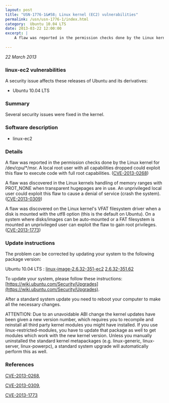 ```yaml
---
layout: post
title: "USN-1776-1&#58; Linux kernel (EC2) vulnerabilities"
permalink: /usn/usn-1776-1/index.html
category:  Ubuntu 10.04 LTS
date: 2013-03-22 12:00:00
excerpt: |
    A flaw was reported in the permission checks done by the Linux kernel for /dev/cpu/*/msr. A local root user with all capabilities dropped could exploit this flaw to execute code with full root capabilities. ([CVE-2013-0268](http://people.ubuntu.com/~ubuntu-security/cve/CVE-2013-0268))
    
--- 
```

 
 

*22 March 2013*

### linux-ec2 vulnerabilities

A security issue affects these releases of Ubuntu and its derivatives:

* Ubuntu 10.04 LTS

### Summary

Several security issues were fixed in the kernel. 

### Software description

* linux-ec2 

### Details

A flaw was reported in the permission checks done by the Linux kernel for /dev/cpu/*/msr. A local root user with all capabilities dropped could exploit this flaw to execute code with full root capabilities. ([CVE-2013-0268](http://people.ubuntu.com/~ubuntu-security/cve/CVE-2013-0268))

A flaw was discovered in the Linux kernels handling of memory ranges with PROT_NONE when transparent hugepages are in use. An unprivileged local user could exploit this flaw to cause a denial of service (crash the system). ([CVE-2013-0309](http://people.ubuntu.com/~ubuntu-security/cve/CVE-2013-0309))

A flaw was discovered on the Linux kernel&#39;s VFAT filesystem driver when a disk is mounted with the utf8 option (this is the default on Ubuntu). On a system where disks/images can be auto-mounted or a FAT filesystem is mounted an unprivileged user can exploit the flaw to gain root privileges. ([CVE-2013-1773](http://people.ubuntu.com/~ubuntu-security/cve/CVE-2013-1773)) 

### Update instructions

The problem can be corrected by updating your system to the following package version:

Ubuntu 10.04 LTS
 : [linux-image-2.6.32-351-ec2](https://launchpad.net/ubuntu/+source/linux-ec2) <span> [2.6.32-351.62](https://launchpad.net/ubuntu/+source/linux-ec2/2.6.32-351.62) </span> 

To update your system, please follow these instructions: [https://wiki.ubuntu.com/Security/Upgrades](https://wiki.ubuntu.com/Security/Upgrades).

After a standard system update you need to reboot your computer to make all the necessary changes.

ATTENTION: Due to an unavoidable ABI change the kernel updates have been given a new version number, which requires you to recompile and reinstall all third party kernel modules you might have installed. If you use linux-restricted-modules, you have to update that package as well to get modules which work with the new kernel version. Unless you manually uninstalled the standard kernel metapackages (e.g. linux-generic, linux-server, linux-powerpc), a standard system upgrade will automatically perform this as well. 

### References

 
 [CVE-2013-0268](http://people.ubuntu.com/~ubuntu-security/cve/CVE-2013-0268), 

 [CVE-2013-0309](http://people.ubuntu.com/~ubuntu-security/cve/CVE-2013-0309), 

 [CVE-2013-1773](http://people.ubuntu.com/~ubuntu-security/cve/CVE-2013-1773)
 

